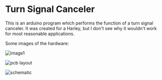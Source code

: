 # Turn Signal Canceler
This is an arduino program which performs the function of a turn signal canceler. It was created for a Harley, but I don't see why it wouldn't work for most reasonable applications.

Some images of the hardware:

![](https://pcbx.us/muny/cdbf.jpeg "image1")

![](https://pcbx.us/muny/ccqh.png "pcb layout")

![](https://pcbx.us/muny/cecl.png "schematic")
